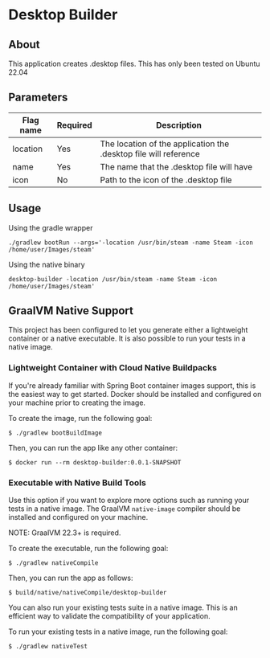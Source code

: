 # Desktop Builder

## About

This application creates .desktop files. This has only been tested on Ubuntu 22.04


## Parameters

| Flag name | Required | Description                                                      |
|-----------|----------|------------------------------------------------------------------|
| location  | Yes      | The location of the application the .desktop file will reference |
| name      | Yes      | The name that the .desktop file will have                        |
| icon      | No       | Path to the icon of the .desktop file                            |

## Usage
Using the gradle wrapper

```./gradlew bootRun --args='-location /usr/bin/steam -name Steam -icon /home/user/Images/steam'```

Using the native binary

```desktop-builder -location /usr/bin/steam -name Steam -icon /home/user/Images/steam'```



## GraalVM Native Support

This project has been configured to let you generate either a lightweight container or a native executable.
It is also possible to run your tests in a native image.

### Lightweight Container with Cloud Native Buildpacks

If you're already familiar with Spring Boot container images support, this is the easiest way to get started.
Docker should be installed and configured on your machine prior to creating the image.

To create the image, run the following goal:

```
$ ./gradlew bootBuildImage
```

Then, you can run the app like any other container:

```
$ docker run --rm desktop-builder:0.0.1-SNAPSHOT
```

### Executable with Native Build Tools

Use this option if you want to explore more options such as running your tests in a native image.
The GraalVM `native-image` compiler should be installed and configured on your machine.

NOTE: GraalVM 22.3+ is required.

To create the executable, run the following goal:

```
$ ./gradlew nativeCompile
```

Then, you can run the app as follows:

```
$ build/native/nativeCompile/desktop-builder
```

You can also run your existing tests suite in a native image.
This is an efficient way to validate the compatibility of your application.

To run your existing tests in a native image, run the following goal:

```
$ ./gradlew nativeTest
```

